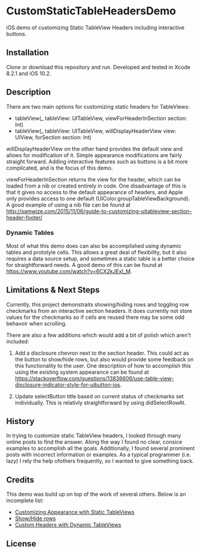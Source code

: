# CustomStaticTableHeadersDemo

iOS demo of customizing Static TableView Headers including interactive buttons.

## Installation

Clone or download this repository and run. Developed and tested in Xcode 8.2.1 and iOS 10.2.

## Description

There are two main options for customizing static headers for TableViews:

- tableView(_ tableView: UITableView, viewForHeaderInSection section: Int)
- tableView(_ tableView: UITableView, willDisplayHeaderView view: UIView, forSection section: Int)

willDisplayHeaderView on the other hand provides the default view and allows for modification of it. Simple appearance modifications are fairly straight forward. Adding interactive features such as buttons is a bit more complicated, and is the focus of this demo.

viewForHeaderInSection returns the view for the header, which can be loaded from a nib or created entirely in code. One disadvantage of this is that it gives no access to the default appearance of headers, and Apple only provides access to one default (UIColor.groupTableViewBackground). A good example of using a nib file can be found at http://samwize.com/2015/11/06/guide-to-customizing-uitableview-section-header-footer/

### Dynamic Tables

Most of what this demo does can also be accomplished using dynamic tables and prototyle cells. This allows a great deal of flexibility, but it also requires a data source setup, and sometimes a static table is a better choice for straightforward needs. A good demo of this can be found at https://www.youtube.com/watch?v=6CX2kJExI_M.

## Limitations & Next Steps

Currently, this project demonstraits showing/hiding rows and toggling row checkmarks from an interactive section headers. It does currently not store values for the checkmarks so if cells are reused there may be some odd behavoir when scrolling. 

There are also a few additions which would add a bit of polish which aren't included:

1. Add a disclosure chevron next to the section header. This could act as the button to show/hide rows, but also would provide some feedback on this functionality to the user. One description of how to accomplish this using the existing system appearance can be found at https://stackoverflow.com/questions/13836606/use-table-view-disclosure-indicator-style-for-uibutton-ios.

2. Update selectButton title based on current status of checkmarks set individually. This is relativly straightforward by using didSelectRowAt.

## History

In trying to customize static TableView headers, I looked through many online posts to find the answer. Along the way I found no clear, consice examples to accomplish all the goals. Additionally, I found several prominent posts with incorrect information or examples. As a typical programmer (i.e. lazy) I rely the help ofothers frequently, so I wanted to give something back.

## Credits

This demo was build up on top of the work of several others. Below is an incomplete list:

- [Customizing Appearance wtih Static TableViews](https://stackoverflow.com/questions/31680941/how-to-customise-header-section-in-static-cell)
- [Show/Hide rows](https://stackoverflow.com/questions/8260267/uitableview-set-to-static-cells-is-it-possible-to-hide-some-of-the-cells-progra)
- [Custom Headers with Dynamic TableViews](https://www.youtube.com/watch?v=6CX2kJExI_M)


## License

